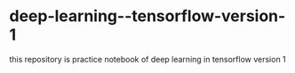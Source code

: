 # deep-learning--tensorflow-version-1
this repository is practice notebook of deep learning in tensorflow version 1
